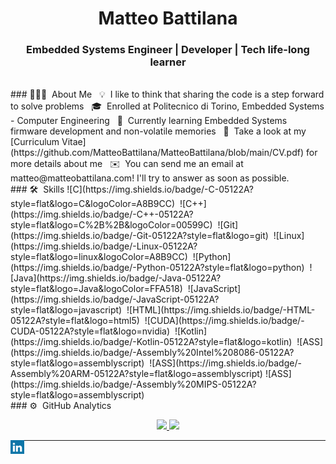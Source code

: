 <h1 align="center">Matteo Battilana</h1>
<p align="center"><h3 align="center">Embedded Systems Engineer | Developer | Tech life-long learner</h3></p>


<br/>
### 👨🏻‍💻 &nbsp;About Me
&nbsp;&nbsp;💡 &nbsp;I like to think that sharing the code is a step forward to solve problems
&nbsp;&nbsp;🎓 &nbsp;Enrolled at Politecnico di Torino, Embedded Systems - Computer Engineering
&nbsp;&nbsp;🔭 &nbsp;Currently learning Embedded Systems firmware development and non-volatile memories
&nbsp;&nbsp;📄 &nbsp;Take a look at my [Curriculum Vitae](https://github.com/MatteoBattilana/MatteoBattilana/blob/main/CV.pdf) for more details about me
&nbsp;&nbsp;✉️ &nbsp;You can send me an email at matteo@matteobattilana.com! I'll try to answer as soon as possible.

<br/>
### 🛠 &nbsp;Skills
![C](https://img.shields.io/badge/-C-05122A?style=flat&logo=C&logoColor=A8B9CC)&nbsp; ![C++](https://img.shields.io/badge/-C++-05122A?style=flat&logo=C%2B%2B&logoColor=00599C)&nbsp; ![Git](https://img.shields.io/badge/-Git-05122A?style=flat&logo=git)&nbsp; ![Linux](https://img.shields.io/badge/-Linux-05122A?style=flat&logo=linux&logoColor=A8B9CC)&nbsp; ![Python](https://img.shields.io/badge/-Python-05122A?style=flat&logo=python)&nbsp; ![Java](https://img.shields.io/badge/-Java-05122A?style=flat&logo=Java&logoColor=FFA518)&nbsp; ![JavaScript](https://img.shields.io/badge/-JavaScript-05122A?style=flat&logo=javascript)&nbsp; ![HTML](https://img.shields.io/badge/-HTML-05122A?style=flat&logo=html5)&nbsp; ![CUDA](https://img.shields.io/badge/-CUDA-05122A?style=flat&logo=nvidia)&nbsp; ![Kotlin](https://img.shields.io/badge/-Kotlin-05122A?style=flat&logo=kotlin)&nbsp; ![ASS](https://img.shields.io/badge/-Assembly%20Intel%208086-05122A?style=flat&logo=assemblyscript)&nbsp; ![ASS](https://img.shields.io/badge/-Assembly%20ARM-05122A?style=flat&logo=assemblyscript)&nbsp;![ASS](https://img.shields.io/badge/-Assembly%20MIPS-05122A?style=flat&logo=assemblyscript)&nbsp;



<br/>
### ⚙️ &nbsp;GitHub Analytics
<p align="center">
<a href="https://github.com/MatteoBattilana">
  <img height="180em" src="https://github-readme-stats-eight-theta.vercel.app/api?username=MatteoBattilana&show_icons=true&theme=algolia&include_all_commits=true&count_private=true"/>
  <img height="180em" src="https://github-readme-stats-eight-theta.vercel.app/api/top-langs/?username=MatteoBattilana&layout=compact&langs_count=8&theme=algolia"/>
</a>
</p>


<!--
**MatteoBattilana/MatteoBattilana** is a ✨ _special_ ✨ repository because its `README.md` (this file) appears on your GitHub profile.

Here are some ideas to get you started:

- 🔭 I’m currently working on ...
- 🌱 I’m currently learning ...
- 👯 I’m looking to collaborate on ...
- 🤔 I’m looking for help with ...
- 💬 Ask me about ...
- 📫 How to reach me: ...
- 😄 Pronouns: ...
- ⚡ Fun fact: ...
-->




<p align="left"><a href="https://linkedin.com/in/matteobattilanadev" target="blank"><img align="left" src="icons/linkedin.svg" alt="xtenzq" width="22px" /></a></p>

---
